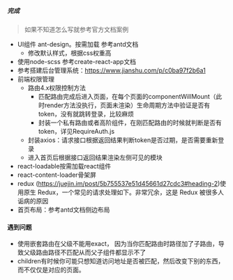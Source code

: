 ##### 完成
>如果不知道怎么写就参考官方文档案例
- UI组件 ant-design。按需加载 参考antd文档
    - 修改默认样式，根据css权重高
- 使用node-scss 参考create-react-app文档
- 参考搭建后台管理系统：https://www.jianshu.com/p/c0ba97f2b6a1
- 前端权限管理
    - 路由4.x权限控制方法
        - 匹配路由完成后进入页面，在每个页面的componentWillMount（此时render方法没执行，页面未渲染）生命周期方法中验证是否有token，没有就跳转登录，比较麻烦
        - 封装一个私有路由或者高阶组件，在刚匹配路由的时候就判断是否有token，详见RequireAuth.js
    - 封装axios：请求接口根据返回结果判断token是否过期，是否需要重新登录
    - 进入首页后根据接口返回结果渲染左侧可见的模块
- react-loadable按需加载react组件
- react-content-loader骨架屏
- redux (https://juejin.im/post/5b755537e51d45661d27cdc3#heading-2)使用原生 Redux，一个常见的请求处理如下。非常冗余，这是 Redux 被很多人诟病的原因
- 首页布局：参考antd文档侧边布局

#### 遇到问题
- 使用嵌套路由在父级不能用exact， 因为当你匹配路由时路径加了子路由，导致父级路由路径不匹配从而父子组件都显示不了
- children有时候你可能只想知道访问地址是否被匹配，然后改变下别的东西，而不仅仅是对应的页面。